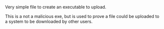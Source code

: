Very simple file to create an executable to upload.

This is a not a malicious exe, but is used to prove a file could be uploaded to a system to be downloaded by other users.
